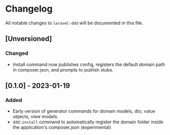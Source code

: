 # Changelog

All notable changes to `laravel-ddd` will be documented in this file.

## [Unversioned]
### Changed
- Install command now publishes config, registers the default domain path in composer.json, and prompts to publish stubs.

## [0.1.0] - 2023-01-19
### Added
- Early version of generator commands for domain models, dto, value objects, view models.
- `ddd:install` command to automatically register the domain folder inside the application's composer.json (experimental)
